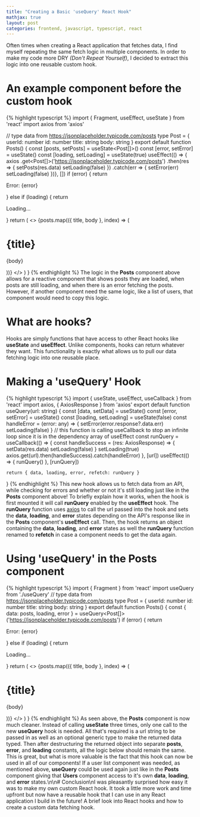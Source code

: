 ```yaml
---
title: "Creating a Basic 'useQuery' React Hook"
mathjax: true
layout: post
categories: frontend, javascript, typescript, react
---
```


Often times when creating a React application that fetches data, I find myself repeating the same fetch logic in multiple components. In order to make my code more DRY _(Don't Repeat Yourself)_, I decided to extract this logic into one reusable custom hook.

# An example component before the custom hook
{% highlight typescript %}
import { Fragment, useEffect, useState } from 'react'
import axios from 'axios'

// type data from https://jsonplaceholder.typicode.com/posts
type Post = {
    userId: number
    id: number
    title: string
    body: string
}
export default function Posts() {
    const [posts, setPosts] = useState<Post[]>()
    const [error, setError] = useState<string>()
    const [loading, setLoading] = useState(true)
    useEffect(() => {
        axios
            .get<Post[]>('https://jsonplaceholder.typicode.com/posts')
            .then(res => {
                setPosts(res.data)
                setLoading(false)
            })
            .catch(err => {
                setError(err)
                setLoading(false)
    })}, [])
    if (error) {
        return <p>Error: {error}</p>
    } else if (loading) {
        return <p>Loading...</p>
    }
    return (
        <>
            {posts.map(({ title, body }, index) => (
                <Fragment key={index}>
                    <h1>{title}</h1>
                    <p>{body}</p>
                </Fragment>
            ))}
        </>
    )
}
{% endhighlight %}
The logic in the **Posts** component above allows for a reactive component that shows posts they are loaded, when posts are still loading, and when there is an error fetching the posts. However, if another component need the same logic, like a list of users, that component would need to copy this logic.

# What are hooks?
Hooks are simply functions that have access to other React hooks like **useState** and **useEffect**. Unlike components, hooks can return whatever they want. This functionality is exactly what allows us to pull our data fetching logic into one reusable place.

# Making a 'useQuery' Hook
{% highlight typescript %}
import { useState, useEffect, useCallback } from 'react'
import axios, { AxiosResponse } from 'axios'
export default function useQuery<T>(url: string) {
    const [data, setData] = useState<T>()
    const [error, setError] = useState<string>()
    const [loading, setLoading] = useState(false)
    const handleError = (error: any) => {
        setError(error.response?.data.err)
        setLoading(false)
    }
    // this function is calling useCallback to stop an infinite loop since it is in the dependency array of useEffect
    const runQuery = useCallback(() => {
        const handleSuccess = (res: AxiosResponse<T>) => {
            setData(res.data)
            setLoading(false)
        }
        setLoading(true)
        axios.get<T>(url).then(handleSuccess).catch(handleError)
    }, [url])
    useEffect(() => {
        runQuery()
    }, [runQuery])

    return { data, loading, error, refetch: runQuery }
}
{% endhighlight %}
This new hook allows us to fetch data from an API, while checking for errors and whether or not it's still loading just like in the **Posts** component above! To briefly explain how it works, when the hook is first mounted it will call **runQuery** enabled by the **useEffect** hook. The **runQuery** function uses [axios](https://www.npmjs.com/package/axios) to call the url passed into the hook and sets the **data**, **loading**, and **error** states depending on the API's response like in the **Posts** component's **useEffect** call. Then, the hook returns an object containing the **data**, **loading**, and **error** states as well the **runQuery** function renamed to **refetch** in case a component needs to get the data again.

# Using 'useQuery' in the Posts component
{% highlight typescript %}
import { Fragment } from 'react'
import useQuery from './useQuery'
// type data from https://jsonplaceholder.typicode.com/posts
type Post = {
    userId: number
    id: number
    title: string
    body: string
}
export default function Posts() {
    const { data: posts, loading, error } = useQuery<Post[]>('https://jsonplaceholder.typicode.com/posts')
    if (error) {
        return <p>Error: {error}</p>
    } else if (loading) {
        return <p>Loading...</p>
    }
    return (
        <>
            {posts.map(({ title, body }, index) => (
                <Fragment key={index}>
                    <h1>{title}</h1>
                    <p>{body}</p>
                </Fragment>
            ))}
        </>
    )
}
{% endhighlight %}
As seen above, the **Posts** component is now much cleaner. Instead of calling **useState** three times, only one call to the new **useQuery** hook is needed. All that's required is a url string to be passed in as well as an optional generic type to make the returned data typed. Then after destructuring the returned object into separate **posts**, **error**, and **loading** constants, all the logic below should remain the same. This is great, but what is more valuable is the fact that this hook can now be used in all of our components! If a user list component was needed, as mentioned above, **useQuery** could be used again just like in the **Posts** component giving that **Users** component access to it's own **data**, **loading**, and **error** states.\n\n# Conclusion\nI was pleasantly surprised how easy it was to make my own custom React hook. It took a little more work and time upfront but now have a reusable hook that I can use in any React application I build in the future! A brief look into React hooks and how to create a custom data fetching hook.
